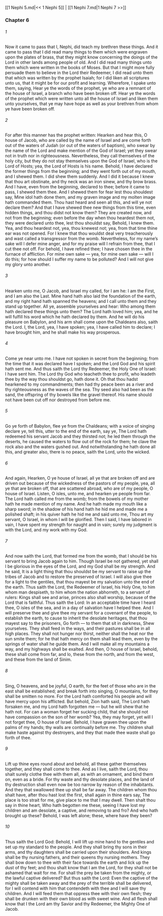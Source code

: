 [[1 Nephi 5.md|<< 1 Nephi 5]]  |  [[1 Nephi 7.md|1 Nephi 7 >>]]

### Chapter 6
###### 1
Now it came to pass that I, Nephi, did teach my brethren these things. And it came to pass that I did read many things to them which were engraven upon the plates of brass, that they might know concerning the doings of the Lord in other lands among people of old. And I did read many things unto them which were written in the books of Moses. But that I might more fully persuade them to believe in the Lord their Redeemer, I did read unto them that which was written by the prophet Isaiah; for I did liken all scriptures unto us, that it might be for our profit and learning. Wherefore, I spake unto them, saying, Hear ye the words of the prophet, ye who are a remnant of the house of Israel, a branch who have been broken off. Hear ye the words of the prophet which were written unto all the house of Israel and liken them unto yourselves, that ye may have hope as well as your brethren from whom ye have been broken off.

###### 2
For after this manner has the prophet written: Hearken and hear this, O house of Jacob, who are called by the name of Israel and are come forth out of the waters of Judah (or out of the waters of baptism), who swear by the name of the Lord and make mention of the God of Israel; yet they swear not in truth nor in righteousness. Nevertheless, they call themselves of the holy city, but they do not stay themselves upon the God of Israel, who is the Lord of Hosts; yea, the Lord of Hosts is his name. Behold, I have declared the former things from the beginning; and they went forth out of my mouth, and I shewed them. I did shew them suddenly. And I did it because I knew that thou art obstinate, and thy neck was an iron sinew, and thy brow brass. And I have, even from the beginning, declared to thee; before it came to pass, I shewed them thee. And I shewed them for fear lest thou shouldest say, Mine idol hath done them, and my graven image and my molten image hath commanded them. Thou hast heard and seen all this, and will ye not declare them? And that I have shewed thee new things from this time, even hidden things, and thou didst not know them? They are created now, and not from the beginning; even before the day when thou heardest them not, they were declared unto thee, lest thou shouldst say, Behold, I knew them. Yea, and thou heardest not, yea, thou knewest not; yea, from that time thine ear was not opened. For I knew that thou wouldst deal very treacherously and wast called a transgressor from the womb. Nevertheless, for my name’s sake will I defer mine anger, and for my praise will I refrain from thee, that I cut thee not off. For behold, I have refined thee; I have chosen thee in the furnace of affliction. For mine own sake — yea, for mine own sake — will I do this; for how should I suffer my name to be polluted? And I will not give my glory unto another.

###### 3
Hearken unto me, O Jacob, and Israel my called, for I am he: I am the First, and I am also the Last. Mine hand hath also laid the foundation of the earth, and my right hand hath spanned the heavens; and I call unto them and they stand up together. All ye, assemble yourselves and hear: Who among them hath declared these things unto them? The Lord hath loved him; yea, and he will fulfill his word which he hath declared by them. And he will do his pleasure on Babylon, and his arm shall come upon the Chaldeans also, saith the Lord. I, the Lord, yea, I have spoken; yea, I have called him to declare; I have brought him, and he shall make his way prosperous.

###### 4
Come ye near unto me. I have not spoken in secret from the beginning; from the time that it was declared have I spoken; and the Lord God and his spirit hath sent me. And thus saith the Lord thy Redeemer, the Holy One of Israel: I have sent him. The Lord thy God who teacheth thee to profit, who leadeth thee by the way thou shouldst go, hath done it. Oh that thou hadst hearkened to my commandments; then had thy peace been as a river and thy righteousness as the waves of the sea. Thy seed also had been as the sand, the offspring of thy bowels like the gravel thereof. His name should not have been cut off nor destroyed from before me.

###### 5
Go ye forth of Babylon, flee ye from the Chaldeans; with a voice of singing declare ye, tell this, utter to the end of the earth, say ye, The Lord hath redeemed his servant Jacob and they thirsted not; he led them through the deserts, he caused the waters to flow out of the rock for them; he clave the rock also and the waters gushed out. And notwithstanding he hath done all this, and greater also, there is no peace, saith the Lord, unto the wicked.

###### 6
And again, Hearken, O ye house of Israel, all ye that are broken off and are driven out because of the wickedness of the pastors of my people, yea, all ye that are broken off, that are scattered abroad, who are of my people, O house of Israel. Listen, O isles, unto me, and hearken ye people from far. The Lord hath called me from the womb; from the bowels of my mother hath he made mention of my name. And he hath made my mouth like a sharp sword; in the shadow of his hand hath he hid me and made me a polished shaft; in his quiver hath he hid me and said unto me, Thou art my servant, O Israel, in whom I will be glorified. Then I said, I have labored in vain, I have spent my strength for naught and in vain; surely my judgment is with the Lord, and my work with my God.

###### 7
And now saith the Lord, that formed me from the womb, that I should be his servant to bring Jacob again to him. Though Israel be not gathered, yet shall I be glorious in the eyes of the Lord, and my God shall be my strength. And he said, It is a light thing that thou shouldst be my servant to raise up the tribes of Jacob and to restore the preserved of Israel. I will also give thee for a light to the gentiles, that thou mayest be my salvation unto the end of the earth. Thus saith the Lord, the Redeemer of Israel, his Holy One, to him whom man despiseth, to him whom the nation abhorreth, to a servant of rulers: Kings shall see and arise, princes also shall worship, because of the Lord that is faithful. Thus saith the Lord: In an acceptable time have I heard thee, O isles of the sea, and in a day of salvation have I helped thee. And I will preserve thee and give thee my servant for a covenant of the people, to establish the earth, to cause to inherit the desolate heritages, that thou mayest say to the prisoners, Go forth — to them that sit in darkness, Shew yourselves. They shall feed in the ways, and their pastures shall be in all high places. They shall not hunger nor thirst, neither shall the heat nor the sun smite them; for he that hath mercy on them shall lead them, even by the springs of water shall he guide them. And I will make all my mountains a way, and my highways shall be exalted. And then, O house of Israel, behold, these shall come from far, and lo, these from the north, and from the west, and these from the land of Sinim.

###### 8
Sing, O heavens, and be joyful, O earth, for the feet of those who are in the east shall be established; and break forth into singing, O mountains, for they shall be smitten no more. For the Lord hath comforted his people and will have mercy upon his afflicted. But behold, Zion hath said, The Lord hath forsaken me, and my Lord hath forgotten me — but he will shew that he hath not. For can a woman forget her sucking child, that she should not have compassion on the son of her womb? Yea, they may forget, yet will I not forget thee, O house of Israel. Behold, I have graven thee upon the palms of my hands; thy walls are continually before me. Thy children shall make haste against thy destroyers, and they that made thee waste shall go forth of thee.

###### 9
Lift up thine eyes round about and behold, all these gather themselves together, and they shall come to thee. And as I live, saith the Lord, thou shalt surely clothe thee with them all, as with an ornament, and bind them on, even as a bride. For thy waste and thy desolate places, and the land of thy destruction shall even now be too narrow by reason of the inhabitants. And they that swallowed thee up shall be far away. The children whom thou shalt have, after thou hast lost the first, shall again in thine ears say, The place is too strait for me, give place to me that I may dwell. Then shalt thou say in thine heart, Who hath begotten me these, seeing I have lost my children and am desolate, a captive, and removing to and fro? And who hath brought up these? Behold, I was left alone; these, where have they been?

###### 10
Thus saith the Lord God: Behold, I will lift up mine hand to the gentiles and set up my standard to the people. And they shall bring thy sons in their arms, and thy daughters shall be carried upon their shoulders. And kings shall be thy nursing fathers, and their queens thy nursing mothers. They shall bow down to thee with their face towards the earth and lick up the dust of thy feet; and thou shalt know that I am the Lord, for they shall not be ashamed that wait for me. For shall the prey be taken from the mighty, or the lawful captive delivered? But thus saith the Lord: Even the captive of the mighty shall be taken away and the prey of the terrible shall be delivered, for I will contend with him that contendeth with thee and I will save thy children. And I will feed them that oppress thee with their own flesh; they shall be drunken with their own blood as with sweet wine. And all flesh shall know that I the Lord am thy Savior and thy Redeemer, the Mighty One of Jacob.